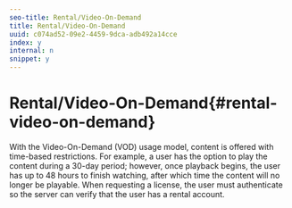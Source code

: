 ```yaml
---
seo-title: Rental/Video-On-Demand
title: Rental/Video-On-Demand
uuid: c074ad52-09e2-4459-9dca-adb492a14cce
index: y
internal: n
snippet: y
---
```


# Rental/Video-On-Demand{#rental-video-on-demand}

With the Video-On-Demand (VOD) usage model, content is offered with time-based restrictions. For example, a user has the option to play the content during a 30-day period; however, once playback begins, the user has up to 48 hours to finish watching, after which time the content will no longer be playable. When requesting a license, the user must authenticate so the server can verify that the user has a rental account. 
